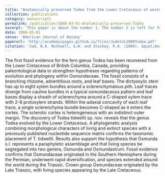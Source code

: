 ```yaml
---
title: "Anatomically preserved Todea from the Lower Cretaceous of western North America: Implications for the Phylogeny of Osmundaceae"
collection: publications
category: manuscripts
permalink: /publication/2008-03-01-Anatomically-preserved-Todea
excerpt: 'This paper is about the number 1. The number 2 is left for future work.'
date: 2008-03-01
venue: 'American Journal of Botany'
paperurl: 'http://academicpages.github.io/files/Judetal2008Todea.pdf'
citation: 'Jud, N.A. Rothwell, G.W. and Stockey, R.A. (2009). &quot;Anatomically preserved Todea from the Lower Cretaceous of western North America: Implications for the Phylogeny of Osmundaceae.&quot; <i>American Journal of Botany</i>. 95(1):330–339.'
---
```


The first fossil evidence for the fern genus Todea has been recovered from the Lower Cretaceous of British Columbia, Canada, providing paleontological data to strengthen hypotheses regarding patterns of evolution and phylogeny within Osmundaceae. The fossil consists of a branching rhizome, adventitious roots, and leaf bases. The dictyoxylic stem has up to eight xylem bundles around a sclerenchymatous pith. Leaf traces diverge from cauline bundles in a typical osmundaceous pattern and leaf bases display a sheath of sclerenchyma around a C-shaped xylem trace with 2–8 protoxylem strands. Within the adaxial concavity of each leaf trace, a single sclerenchyma bundle becomes C-shaped as it enters the cortex. The sclerotic cortex is heterogeneous with an indistinct outer margin. The discovery of Todea tidwellii sp. nov. reveals that the genus Todea evolved by the Lower Cretaceous. A phylogenetic analysis combining morphological characters of living and extinct species with a previously published nucleotide sequence matrix confirms the taxonomic placement of T. tidwellii. Results also support the hypothesis that Osmunda s.l. represents a paraphyletic assemblage and that living species be segregated into two genera, Osmunda and Osmundastrum. Fossil evidence confirms that Osmundaceae originated in the Southern Hemisphere during the Permian, underwent rapid diversification, and species extended around the world during the Triassic. Crown group Osmundaceae originated by the Late Triassic, with living species appearing by the Late Cretaceous.
